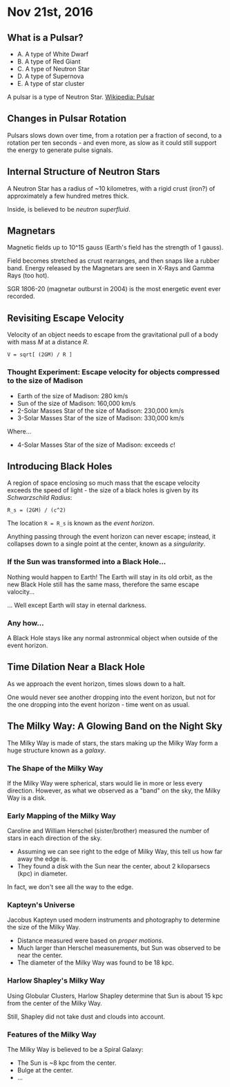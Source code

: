 Nov 21st, 2016
==============

What is a Pulsar?
-----------------

- A. A type of White Dwarf
- B. A type of Red Giant
- C. A type of Neutron Star
- D. A type of Supernova
- E. A type of star cluster

A pulsar is a type of Neutron Star. [Wikipedia: Pulsar](https://en.wikipedia.org/wiki/Pulsar)

Changes in Pulsar Rotation
--------------------------

Pulsars slows down over time, from a rotation per a fraction of second, to a rotation per ten seconds - and even more, as slow as it could still support the energy to generate pulse signals.

Internal Structure of Neutron Stars
-----------------------------------

A Neutron Star has a radius of ~10 kilometres, with a rigid crust (iron?) of approximately a few hundred metres thick.

Inside, is believed to be *neutron superfluid*.

Magnetars
---------

Magnetic fields up to 10^15 gauss (Earth's field has the strength of 1 gauss).

Field becomes stretched as crust rearranges, and then snaps like a rubber band. Energy released by the Magnetars are seen in X-Rays and Gamma Rays (too hot).

SGR 1806-20 (magnetar outburst in 2004) is the most energetic event ever recorded.

Revisiting Escape Velocity
--------------------------

Velocity of an object needs to escape from the gravitational pull of a body with mass *M* at a distance *R*.

```
V = sqrt[ (2GM) / R ]
```

### Thought Experiment: Escape velocity for objects compressed to the size of Madison

- Earth of the size of Madison: 280 km/s
- Sun of the size of Madison: 160,000 km/s
- 2-Solar Masses Star of the size of Madison: 230,000 km/s
- 3-Solar Masses Star of the size of Madison: 330,000 km/s

Where...

- 4-Solar Masses Star of the size of Madison: exceeds *c*!

Introducing Black Holes
-----------------------

A region of space enclosing so much mass that the escape velocity exceeds the speed of light - the size of a black holes is given by its *Schwarzschild Radius*:

```
R_s = (2GM) / (c^2)
```

The location `R = R_s` is known as the *event horizon*.

Anything passing through the event horizon can never escape; instead, it collapses down to a single point at the center, known as a *singularity*.

### If the Sun was transformed into a Black Hole...

Nothing would happen to Earth! The Earth will stay in its old orbit, as the new Black Hole still has the same mass, therefore the same escape valocity...

... Well except Earth will stay in eternal darkness.

### Any how...

A Black Hole stays like any normal astronmical object when outside of the event horizon.

Time Dilation Near a Black Hole
-------------------------------

As we approach the event horizon, times slows down to a halt.

One would never see another dropping into the event horizon, but not for the one dropping into the event horizon - time went on as usual.

The Milky Way: A Glowing Band on the Night Sky
----------------------------------------------

The Milky Way is made of stars, the stars making up the Milky Way form a huge structure known as a *galaxy*.

### The Shape of the Milky Way

If the Milky Way were spherical, stars would lie in more or less every direction. However, as what we observed as a "band" on the sky, the Milky Way is a disk.

### Early Mapping of the Milky Way

Caroline and William Herschel (sister/brother) measured the number of stars in each direction of the sky.

- Assuming we can see right to the edge of Milky Way, this tell us how far away the edge is.
- They found a disk with the Sun near the center, about 2 kiloparsecs (kpc) in diameter.

In fact, we don't see all the way to the edge.

### Kapteyn's Universe

Jacobus Kapteyn used modern instruments and photography to determine the size of the Milky Way.

- Distance measured were based on *proper motions*.
- Much larger than Herschel measurements, but Sun was observed to be near the center.
- The diameter of the Milky Way was found to be 18 kpc.

### Harlow Shapley's Milky Way

Using Globular Clusters, Harlow Shapley determine that Sun is about 15 kpc from the center of the Milky Way.

Still, Shapley did not take dust and clouds into account.

### Features of the Milky Way

The Milky Way is believed to be a Spiral Galaxy:

- The Sun is ~8 kpc from the center.
- Bulge at the center.
- ...
